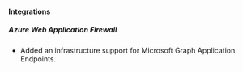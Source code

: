 
#### Integrations

##### Azure Web Application Firewall

- Added an infrastructure support for Microsoft Graph Application Endpoints.
